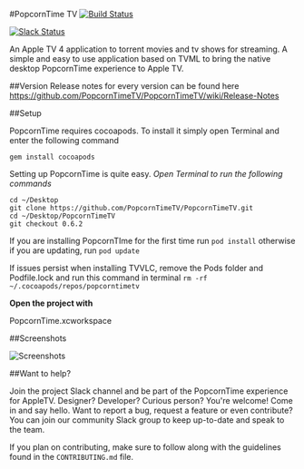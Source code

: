 #PopcornTime TV
[![Build Status](https://travis-ci.org/PopcornTimeTV/PopcornTimeTV.svg?branch=master)](https://travis-ci.org/PopcornTimeTV/PopcornTimeTV)

[![Slack Status](https://popcorntimetv.herokuapp.com/badge.svg)](http://popcorntimetv.herokuapp.com)

An Apple TV 4 application to torrent movies and tv shows for streaming.
A simple and easy to use application based on TVML to bring the native desktop
PopcornTime experience to Apple TV.

##Version
Release notes for every version can be found here https://github.com/PopcornTimeTV/PopcornTimeTV/wiki/Release-Notes

##Setup

PopcornTime requires cocoapods. 
To install it simply open Terminal and enter the following command

`gem install cocoapods`

Setting up PopcornTime is quite easy.
*Open Terminal to run the following commands*

```
cd ~/Desktop
git clone https://github.com/PopcornTimeTV/PopcornTimeTV.git
cd ~/Desktop/PopcornTimeTV
git checkout 0.6.2
```
If you are installing PopcornTIme for the first time run 
`pod install` otherwise if you are updating, run `pod update`

If issues persist when installing TVVLC, remove the Pods folder and Podfile.lock and run this command in terminal `rm -rf ~/.cocoapods/repos/popcorntimetv`

**Open the project with**

PopcornTime.xcworkspace

##Screenshots

![Screenshots](http://i.cubeupload.com/usCzhQ.png)

##Want to help?

Join the project Slack channel and be part of the PopcornTime experience for AppleTV. Designer? Developer? Curious person? You're welcome! Come in and say hello. Want to report a bug, request a feature or even contribute? You can join our community Slack group to keep up-to-date and speak to the team.

If you plan on contributing, make sure to follow along with the guidelines found in the `CONTRIBUTING.md` file.

